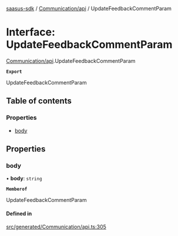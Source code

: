 [saasus-sdk](../README.md) / [Communication/api](../modules/Communication_api.md) / UpdateFeedbackCommentParam

# Interface: UpdateFeedbackCommentParam

[Communication/api](../modules/Communication_api.md).UpdateFeedbackCommentParam

**`Export`**

UpdateFeedbackCommentParam

## Table of contents

### Properties

- [body](Communication_api.UpdateFeedbackCommentParam.md#body)

## Properties

### body

• **body**: `string`

**`Memberof`**

UpdateFeedbackCommentParam

#### Defined in

[src/generated/Communication/api.ts:305](https://github.com/saasus-platform/saasus-sdk-javascript/blob/6b95732/src/generated/Communication/api.ts#L305)
